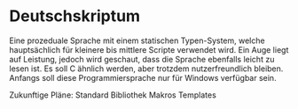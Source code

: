 # Deutschskriptum

Eine prozeduale Sprache mit einem statischen Typen-System, welche hauptsächlich für kleinere bis mittlere Scripte verwendet wird. Ein Auge liegt auf Leistung, jedoch wird geschaut, dass die Sprache ebenfalls leicht zu lesen ist. Es soll C ähnlich werden, aber trotzdem nutzerfreundlich bleiben. Anfangs soll diese Programmiersprache nur für Windows verfügbar sein.

Zukunftige Pläne:
  Standard Bibliothek
  Makros
  Templates
